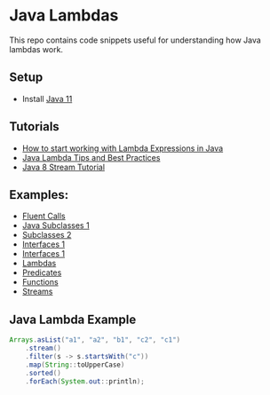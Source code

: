 # Java Lambdas

This repo contains code snippets useful for understanding how Java lambdas work.

## Setup
* Install [Java 11](https://www.oracle.com/technetwork/java/javase/downloads/jdk11-downloads-5066655.html) 

## Tutorials
* [How to start working with Lambda Expressions in Java](https://medium.freecodecamp.org/learn-these-4-things-and-working-with-lambda-expressions-b0ab36e0fffc)
* [Java Lambda Tips and Best Practices](http://www.baeldung.com/java-8-lambda-expressions-tips)
* [Java 8 Stream Tutorial](https://winterbe.com/posts/2014/07/31/java8-stream-tutorial-examples/)

## Examples:
* [Fluent Calls](src/main/java/org/athenian/lambdas/_0_fluent_calls)
* [Java Subclasses 1](src/main/java/org/athenian/lambdas/_1_subclasses_1)
* [Subclasses 2](src/main/java/org/athenian/lambdas/_1_subclasses_2)
* [Interfaces 1](src/main/java/org/athenian/lambdas/_2_interfaces_1)
* [Interfaces 1](src/main/java/org/athenian/lambdas/_2_interfaces_2)
* [Lambdas](src/main/java/org/athenian/lambdas/_3_lambdas)
* [Predicates](src/main/java/org/athenian/lambdas/_4_predicates)
* [Functions](src/main/java/org/athenian/lambdas/_5_functions)
* [Streams](src/main/java/org/athenian/lambdas/_6_streams)

## Java Lambda Example
```Java
Arrays.asList("a1", "a2", "b1", "c2", "c1")
    .stream()
    .filter(s -> s.startsWith("c"))
    .map(String::toUpperCase)
    .sorted()
    .forEach(System.out::println);
```


